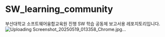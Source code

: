 # SW_learning_community
부산대학교 소프트웨어융합교육원 진행 SW 학습 공동체 보고서용 레포지토리입니다.
![Uploading Screenshot_20250519_013358_Chrome.jpg…]()
